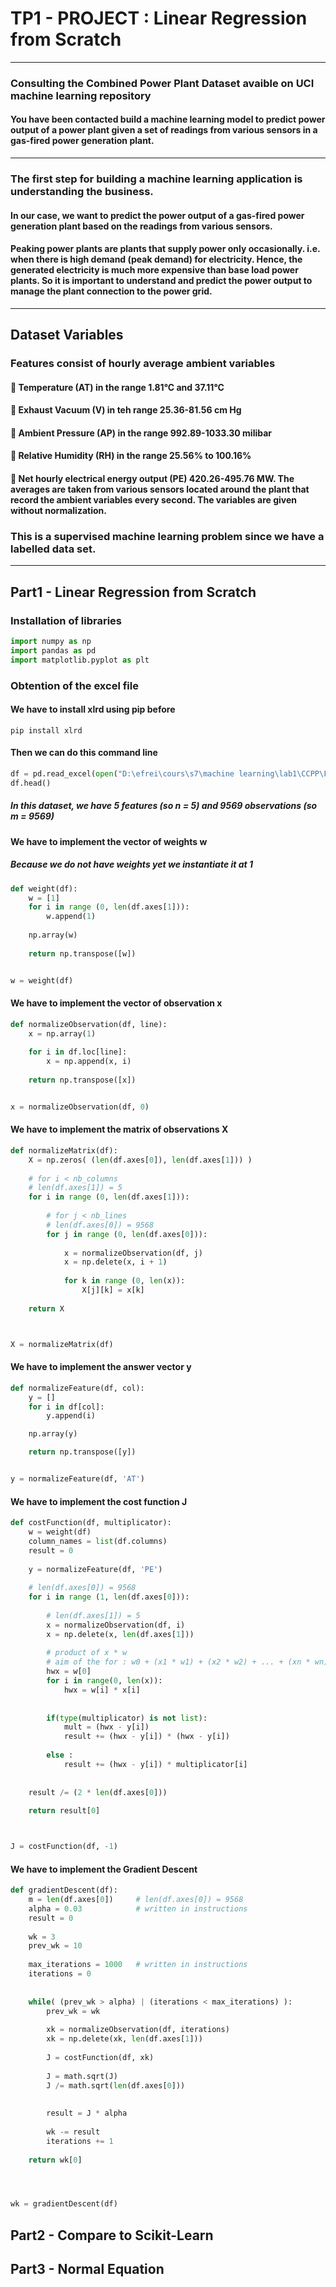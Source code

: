 # TP1 - PROJECT : Linear Regression from Scratch

---

### Consulting the Combined Power Plant Dataset avaible on UCI machine learning repository

#### You have been contacted build a machine learning model to predict power output of a power plant given a set of readings from various sensors in a gas-fired power generation plant.

---

### The first step for building a machine learning application is understanding the business. 
#### In our case, we want to predict the power output of a gas-fired power generation plant based on the readings from various sensors. 
#### Peaking power plants are plants that supply power only occasionally. i.e. when there is high demand (peak demand) for electricity. Hence, the generated electricity is much more expensive than base load power plants. So it is important to understand and predict the power output to manage the plant connection to the power grid.

---

## Dataset Variables

### Features consist of hourly average ambient variables
####  Temperature (AT) in the range 1.81°C and 37.11°C
####  Exhaust Vacuum (V) in teh range 25.36-81.56 cm Hg
####  Ambient Pressure (AP) in the range 992.89-1033.30 milibar
####  Relative Humidity (RH) in the range 25.56% to 100.16%
####  Net hourly electrical energy output (PE) 420.26-495.76 MW. The averages are taken from various sensors located around the plant that record the ambient variables every second. The variables are given without normalization.

### This is a supervised machine learning problem since we have a labelled data set.


---

## Part1 - Linear Regression from Scratch

### Installation of libraries
```Python
import numpy as np
import pandas as pd
import matplotlib.pyplot as plt
```

### Obtention of the excel file
#### We have to install xlrd using pip before
```CMD
pip install xlrd
```
#### Then we can do this command line
```Python
df = pd.read_excel(open("D:\efrei\cours\s7\machine learning\lab1\CCPP\Folds5x2_pp.xlsx", 'rb'), index_col = 0, sheet_name = 'Sheet1')
df.head()
```

##### In this dataset, we have 5 features (so n = 5) and 9569 observations (so m = 9569)


#### We have to implement the vector of weights w
##### Because we do not have weights yet we instantiate it at 1
```Python
def weight(df):
    w = [1]
    for i in range (0, len(df.axes[1])):
        w.append(1)
    
    np.array(w)
    
    return np.transpose([w])


w = weight(df)
```

#### We have to implement the vector of observation x
```Python
def normalizeObservation(df, line):
    x = np.array(1)
    
    for i in df.loc[line]:
        x = np.append(x, i)
    
    return np.transpose([x])


x = normalizeObservation(df, 0)
```

#### We have to implement the matrix of observations X
```Python
def normalizeMatrix(df):    
    X = np.zeros( (len(df.axes[0]), len(df.axes[1])) )
    
    # for i < nb_columns
    # len(df.axes[1]) = 5
    for i in range (0, len(df.axes[1])):
                
        # for j < nb_lines
        # len(df.axes[0]) = 9568
        for j in range (0, len(df.axes[0])):
                        
            x = normalizeObservation(df, j)
            x = np.delete(x, i + 1)
            
            for k in range (0, len(x)):
                X[j][k] = x[k]
                
    return X



X = normalizeMatrix(df)
```

#### We have to implement the answer vector y
```Python
def normalizeFeature(df, col):
    y = []
    for i in df[col]:
        y.append(i)

    np.array(y)

    return np.transpose([y])


y = normalizeFeature(df, 'AT')
```

#### We have to implement the cost function J
```Python
def costFunction(df, multiplicator):
    w = weight(df)
    column_names = list(df.columns)
    result = 0
    
    y = normalizeFeature(df, 'PE')
    
    # len(df.axes[0]) = 9568
    for i in range (1, len(df.axes[0])):
        
        # len(df.axes[1]) = 5
        x = normalizeObservation(df, i)
        x = np.delete(x, len(df.axes[1]))
                
        # product of x * w
        # aim of the for : w0 + (x1 * w1) + (x2 * w2) + ... + (xn * wn)
        hwx = w[0]
        for i in range(0, len(x)):
            hwx = w[i] * x[i]
                          
                
        if(type(multiplicator) is not list):
            mult = (hwx - y[i])          
            result += (hwx - y[i]) * (hwx - y[i])
            
        else : 
            result += (hwx - y[i]) * multiplicator[i]
                
    
    result /= (2 * len(df.axes[0]))
    
    return result[0]



J = costFunction(df, -1)
```

#### We have to implement the Gradient Descent
```Python
def gradientDescent(df):
    m = len(df.axes[0])     # len(df.axes[0]) = 9568
    alpha = 0.03            # written in instructions
    result = 0
    
    wk = 3
    prev_wk = 10
    
    max_iterations = 1000   # written in instructions
    iterations = 0
    
    
    while( (prev_wk > alpha) | (iterations < max_iterations) ):
        prev_wk = wk        
                
        xk = normalizeObservation(df, iterations)
        xk = np.delete(xk, len(df.axes[1]))
        
        J = costFunction(df, xk)
        
        J = math.sqrt(J) 
        J /= math.sqrt(len(df.axes[0]))
        
        
        result = J * alpha
                
        wk -= result
        iterations += 1
    
    return wk[0]




wk = gradientDescent(df)
```




## Part2 - Compare to Scikit-Learn


## Part3 - Normal Equation